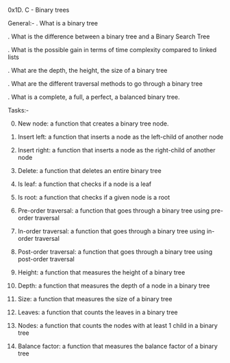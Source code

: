 0x1D. C - Binary trees

General:-
  . What is a binary tree

  . What is the difference between a binary tree and a Binary Search Tree

  . What is the possible gain in terms of time complexity compared to linked lists

  . What are the depth, the height, the size of a binary tree

  . What are the different traversal methods to go through a binary tree

  . What is a complete, a full, a perfect, a balanced binary tree.

Tasks:-

 0. New node:
   a function that creates a binary tree node.
 
 1. Insert left:
   a function that inserts a node as the left-child of another node
  
 2. Insert right:
   a function that inserts a node as the right-child of another node

 3. Delete:
   a function that deletes an entire binary tree

 4. Is leaf:
   a function that checks if a node is a leaf

 5. Is root:
   a function that checks if a given node is a root

 6. Pre-order traversal:
   a function that goes through a binary tree using pre-order traversal

 7. In-order traversal:
   a function that goes through a binary tree using in-order traversal

 8. Post-order traversal:
   a function that goes through a binary tree using post-order traversal

 9. Height:
   a function that measures the height of a binary tree

 10. Depth:
   a function that measures the depth of a node in a binary tree

 11. Size:
   a function that measures the size of a binary tree

 12. Leaves:
   a function that counts the leaves in a binary tree

 13. Nodes:
   a function that counts the nodes with at least 1 child in a binary tree

 14. Balance factor:
   a function that measures the balance factor of a binary tree
